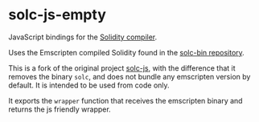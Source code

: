 # solc-js-empty
JavaScript bindings for the [Solidity compiler](https://github.com/ethereum/solidity).

Uses the Emscripten compiled Solidity found in the [solc-bin repository](https://github.com/ethereum/solc-bin).

This is a fork of the original project [solc-js](https://github.com/ethereum/solc-js), with the difference that it removes the binary `solc`, and does not bundle any emscripten version by default. It is intended to be used from code only.

It exports the `wrapper` function that receives the emscripten binary and returns the js friendly wrapper.
